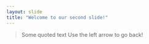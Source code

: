 ```yaml
---
layout: slide
title: "Welcome to our second slide!"
---
```

> Some quoted text
Use the left arrow to go back!
